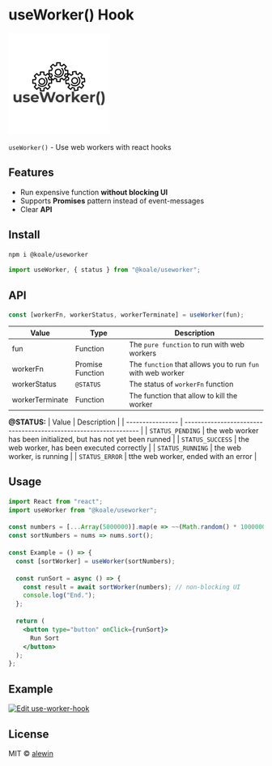 # useWorker() Hook

![logo](logo.png)

`useWorker()` - Use web workers with react hooks

## Features

- Run expensive function **without blocking UI**
- Supports **Promises** pattern instead of event-messages
- Clear **API**

## Install

```bash
npm i @koale/useworker
```

```jsx
import useWorker, { status } from "@koale/useworker";
```

## API

```javascript
const [workerFn, workerStatus, workerTerminate] = useWorker(fun);
```

| Value           | Type             | Description                                                 |
| --------------- | ---------------- | ----------------------------------------------------------- |
| fun             | Function         | The `pure function` to run with web workers                 |
| workerFn        | Promise Function | The `function` that allows you to run `fun` with web worker |
| workerStatus    | `@STATUS`        | The status of `workerFn` function                           |
| workerTerminate | Function         | The function that allow to kill the worker                  |

**@STATUS:**
| Value            | Description                                                      |
| ---------------- | ---------------------------------------------------------------- |
| `STATUS_PENDING` | the web worker has been initialized, but has not yet been runned |
| `STATUS_SUCCESS` | the web worker, has been executed correctly                      |
| `STATUS_RUNNING` | the web worker, is running                                       |
| `STATUS_ERROR`   | tthe web worker, ended with an error                             |

## Usage

```jsx
import React from "react";
import useWorker from "@koale/useworker";

const numbers = [...Array(5000000)].map(e => ~~(Math.random() * 1000000));
const sortNumbers = nums => nums.sort();

const Example = () => {
  const [sortWorker] = useWorker(sortNumbers);

  const runSort = async () => {
    const result = await sortWorker(numbers); // non-blocking UI
    console.log("End.");
  };

  return (
    <button type="button" onClick={runSort}>
      Run Sort
    </button>
  );
};

```

## Example

[![Edit use-worker-hook](https://codesandbox.io/static/img/play-codesandbox.svg)](https://codesandbox.io/s/exciting-jackson-b5ljt?fontsize=14&hidenavigation=1&theme=dark)

## License

MIT © [alewin](https://github.com/alewin)
